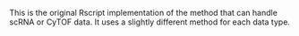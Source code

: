 This is the original Rscript implementation of the method that can handle scRNA or CyTOF data. It uses a slightly different method for each data type.